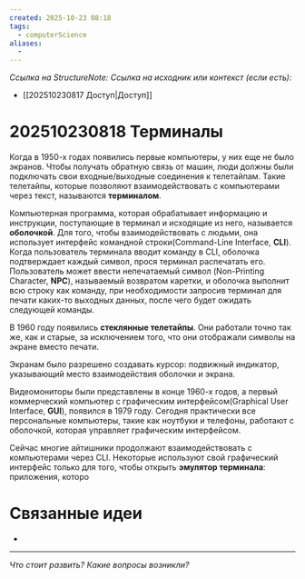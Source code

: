 ```yaml
---
created: 2025-10-23 08:18
tags:
  - computerScience
aliases:
  -
---
```

*Ссылка на StructureNote:*
*Ссылка на исходник или контекст (если есть):*
- [[202510230817 Доступ|Доступ]]

# 202510230818 Терминалы

Когда в 1950-х годах появились первые компьютеры, у них еще не было экранов. Чтобы получать обратную связь от машин, люди должны были подключать свои входные/выходные соединения к телетайпам. Такие телетайпы, которые позволяют взаимодействовать с компьютерами через текст, называются **терминалом**.

Компьютерная программа, которая обрабатывает информацию и инструкции, поступающие в терминал и исходящие из него, называется **оболочкой**. Для того, чтобы взаимодействовать с людьми, она использует интерфейс командной строки(Command-Line Interface, **CLI**). Когда пользователь терминала вводит команду в CLI, оболочка подтверждает каждый символ, прося терминал распечатать его. Пользователь может ввести непечатаемый символ (Non-Printing Character, **NPC**), называемый возвратом каретки, и оболочка выполнит всю строку как команду, при необходимости запросив терминал для печати каких-то выходных данных‚ после чего будет ожидать следующей команды.

В 1960 году появились **стеклянные телетайпы**. Они работали точно так же, как и старые, за исключением того, что они отображали символы на экране вместо печати.

Экранам было разрешено создавать курсор: подвижный индикатор, указывающий место взаимодействия оболочки и экрана.

Видеомониторы были представлены в конце 1960-х годов, а первый коммерческий компьютер с графическим интерфейсом(Graphical User Interface, **GUI**), появился в 1979 году. Сегодня практически все персональные компьютеры, такие как ноутбуки и телефоны, работают с оболочкой, которая управляет графическим интерфейсом.

Сейчас многие айтишники продолжают взаимодействовать с компьютерами через CLI. Некоторые используют свой графический интерфейс только для того, чтобы открыть **эмулятор терминала**: приложения, которо

# Связанные идеи

- 

---

*Что стоит развить? Какие вопросы возникли?*
